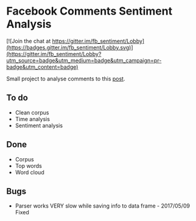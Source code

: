# Facebook Comments Sentiment Analysis

[![Join the chat at https://gitter.im/fb_sentiment/Lobby](https://badges.gitter.im/fb_sentiment/Lobby.svg)](https://gitter.im/fb_sentiment/Lobby?utm_source=badge&utm_medium=badge&utm_campaign=pr-badge&utm_content=badge)

Small project to analyse comments to this [post](https://www.facebook.com/permalink.php?story_fbid=621724294649235&id=100004350093268).

## To do
- Clean corpus
- Time analysis
- Sentiment analysis

## Done
- Corpus
- Top words
- Word cloud

## Bugs
- Parser works VERY slow while saving info to data frame - 2017/05/09 Fixed

